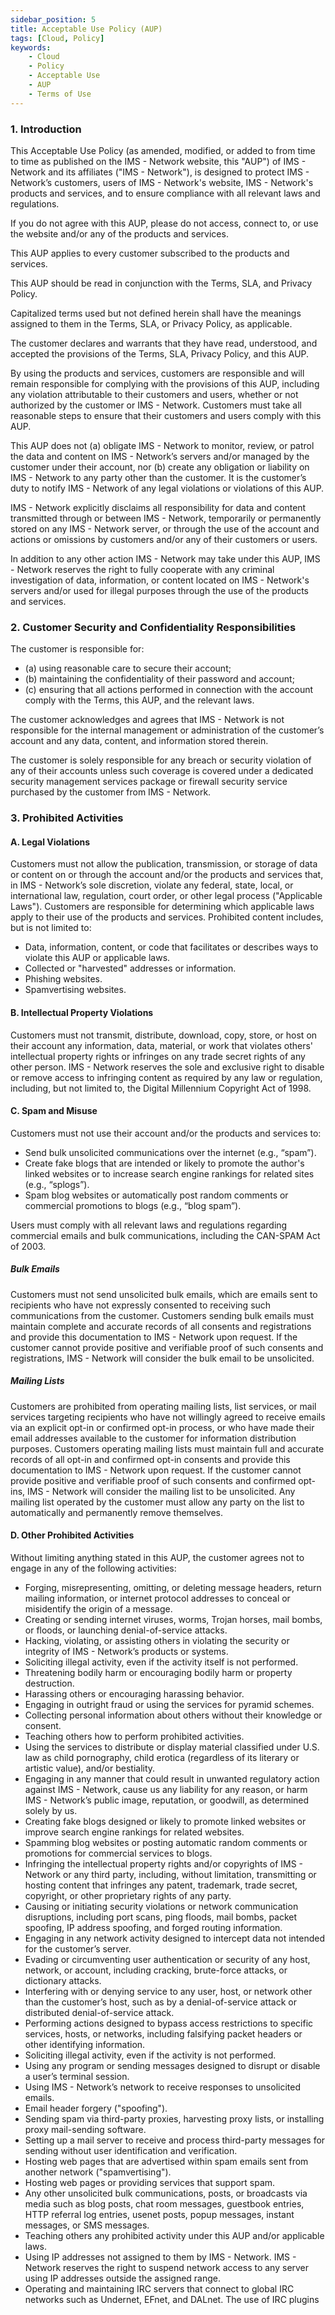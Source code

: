 ```yaml
---
sidebar_position: 5
title: Acceptable Use Policy (AUP)
tags: [Cloud, Policy]
keywords:
    - Cloud
    - Policy
    - Acceptable Use
    - AUP
    - Terms of Use
---
```


### 1. Introduction

This Acceptable Use Policy (as amended, modified, or added to from time to time as published on the IMS - Network website, this "AUP") of IMS - Network and its affiliates ("IMS - Network"), is designed to protect IMS - Network’s customers, users of IMS - Network's website, IMS - Network's products and services, and to ensure compliance with all relevant laws and regulations.

If you do not agree with this AUP, please do not access, connect to, or use the website and/or any of the products and services.

This AUP applies to every customer subscribed to the products and services.

This AUP should be read in conjunction with the Terms, SLA, and Privacy Policy.

Capitalized terms used but not defined herein shall have the meanings assigned to them in the Terms, SLA, or Privacy Policy, as applicable.

The customer declares and warrants that they have read, understood, and accepted the provisions of the Terms, SLA, Privacy Policy, and this AUP.

By using the products and services, customers are responsible and will remain responsible for complying with the provisions of this AUP, including any violation attributable to their customers and users, whether or not authorized by the customer or IMS - Network. Customers must take all reasonable steps to ensure that their customers and users comply with this AUP.

This AUP does not (a) obligate IMS - Network to monitor, review, or patrol the data and content on IMS - Network’s servers and/or managed by the customer under their account, nor (b) create any obligation or liability on IMS - Network to any party other than the customer. It is the customer’s duty to notify IMS - Network of any legal violations or violations of this AUP.

IMS - Network explicitly disclaims all responsibility for data and content transmitted through or between IMS - Network, temporarily or permanently stored on any IMS - Network server, or through the use of the account and actions or omissions by customers and/or any of their customers or users.

In addition to any other action IMS - Network may take under this AUP, IMS - Network reserves the right to fully cooperate with any criminal investigation of data, information, or content located on IMS - Network's servers and/or used for illegal purposes through the use of the products and services.

### 2. Customer Security and Confidentiality Responsibilities

The customer is responsible for:
- (a) using reasonable care to secure their account;
- (b) maintaining the confidentiality of their password and account;
- (c) ensuring that all actions performed in connection with the account comply with the Terms, this AUP, and the relevant laws.

The customer acknowledges and agrees that IMS - Network is not responsible for the internal management or administration of the customer’s account and any data, content, and information stored therein.

The customer is solely responsible for any breach or security violation of any of their accounts unless such coverage is covered under a dedicated security management services package or firewall security service purchased by the customer from IMS - Network.

### 3. Prohibited Activities

#### A. Legal Violations

Customers must not allow the publication, transmission, or storage of data or content on or through the account and/or the products and services that, in IMS - Network’s sole discretion, violate any federal, state, local, or international law, regulation, court order, or other legal process ("Applicable Laws"). Customers are responsible for determining which applicable laws apply to their use of the products and services. Prohibited content includes, but is not limited to:
- Data, information, content, or code that facilitates or describes ways to violate this AUP or applicable laws.
- Collected or "harvested" addresses or information.
- Phishing websites.
- Spamvertising websites.

#### B. Intellectual Property Violations

Customers must not transmit, distribute, download, copy, store, or host on their account any information, data, material, or work that violates others' intellectual property rights or infringes on any trade secret rights of any other person. IMS - Network reserves the sole and exclusive right to disable or remove access to infringing content as required by any law or regulation, including, but not limited to, the Digital Millennium Copyright Act of 1998.

#### C. Spam and Misuse

Customers must not use their account and/or the products and services to:
- Send bulk unsolicited communications over the internet (e.g., “spam”).
- Create fake blogs that are intended or likely to promote the author's linked websites or to increase search engine rankings for related sites (e.g., “splogs”).
- Spam blog websites or automatically post random comments or commercial promotions to blogs (e.g., “blog spam”).

Users must comply with all relevant laws and regulations regarding commercial emails and bulk communications, including the CAN-SPAM Act of 2003.

##### Bulk Emails

Customers must not send unsolicited bulk emails, which are emails sent to recipients who have not expressly consented to receiving such communications from the customer. Customers sending bulk emails must maintain complete and accurate records of all consents and registrations and provide this documentation to IMS - Network upon request. If the customer cannot provide positive and verifiable proof of such consents and registrations, IMS - Network will consider the bulk email to be unsolicited.

##### Mailing Lists

Customers are prohibited from operating mailing lists, list services, or mail services targeting recipients who have not willingly agreed to receive emails via an explicit opt-in or confirmed opt-in process, or who have made their email addresses available to the customer for information distribution purposes. Customers operating mailing lists must maintain full and accurate records of all opt-in and confirmed opt-in consents and provide this documentation to IMS - Network upon request. If the customer cannot provide positive and verifiable proof of such consents and confirmed opt-ins, IMS - Network will consider the mailing list to be unsolicited. Any mailing list operated by the customer must allow any party on the list to automatically and permanently remove themselves.

#### D. Other Prohibited Activities

Without limiting anything stated in this AUP, the customer agrees not to engage in any of the following activities:
- Forging, misrepresenting, omitting, or deleting message headers, return mailing information, or internet protocol addresses to conceal or misidentify the origin of a message.
- Creating or sending internet viruses, worms, Trojan horses, mail bombs, or floods, or launching denial-of-service attacks.
- Hacking, violating, or assisting others in violating the security or integrity of IMS - Network’s products or systems.
- Soliciting illegal activity, even if the activity itself is not performed.
- Threatening bodily harm or encouraging bodily harm or property destruction.
- Harassing others or encouraging harassing behavior.
- Engaging in outright fraud or using the services for pyramid schemes.
- Collecting personal information about others without their knowledge or consent.
- Teaching others how to perform prohibited activities.
- Using the services to distribute or display material classified under U.S. law as child pornography, child erotica (regardless of its literary or artistic value), and/or bestiality.
- Engaging in any manner that could result in unwanted regulatory action against IMS - Network, cause us any liability for any reason, or harm IMS - Network’s public image, reputation, or goodwill, as determined solely by us.
- Creating fake blogs designed or likely to promote linked websites or improve search engine rankings for related websites.
- Spamming blog websites or posting automatic random comments or promotions for commercial services to blogs.
- Infringing the intellectual property rights and/or copyrights of IMS - Network or any third party, including, without limitation, transmitting or hosting content that infringes any patent, trademark, trade secret, copyright, or other proprietary rights of any party.
- Causing or initiating security violations or network communication disruptions, including port scans, ping floods, mail bombs, packet spoofing, IP address spoofing, and forged routing information.
- Engaging in any network activity designed to intercept data not intended for the customer’s server.
- Evading or circumventing user authentication or security of any host, network, or account, including cracking, brute-force attacks, or dictionary attacks.
- Interfering with or denying service to any user, host, or network other than the customer’s host, such as by a denial-of-service attack or distributed denial-of-service attack.
- Performing actions designed to bypass access restrictions to specific services, hosts, or networks, including falsifying packet headers or other identifying information.
- Soliciting illegal activity, even if the activity is not performed.
- Using any program or sending messages designed to disrupt or disable a user’s terminal session.
- Using IMS - Network’s network to receive responses to unsolicited emails.
- Email header forgery ("spoofing").
- Sending spam via third-party proxies, harvesting proxy lists, or installing proxy mail-sending software.
- Setting up a mail server to receive and process third-party messages for sending without user identification and verification.
- Hosting web pages that are advertised within spam emails sent from another network ("spamvertising").
- Hosting web pages or providing services that support spam.
- Any other unsolicited bulk communications, posts, or broadcasts via media such as blog posts, chat room messages, guestbook entries, HTTP referral log entries, usenet posts, popup messages, instant messages, or SMS messages.
- Teaching others any prohibited activity under this AUP and/or applicable laws.
- Using IP addresses not assigned to them by IMS - Network. IMS - Network reserves the right to suspend network access to any server using IP addresses outside the assigned range.
- Operating and maintaining IRC servers that connect to global IRC networks such as Undernet, EFnet, and DALnet. The use of IRC plugins

